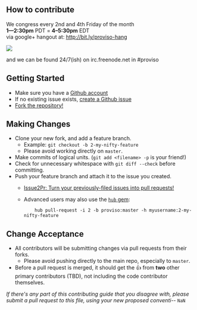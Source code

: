 How to contribute
-----------------

We congress every 2nd and 4th Friday of the month  
**1—2:30pm** PDT = **4–5:30pm** EDT  
via google+ hangout at: http://bit.ly/proviso-hang  

<a target="_blank" href="https://www.google.com/calendar/event?action=TEMPLATE&tmeid=ZHJoZXI2ZzJ1a3A4Y2t2MGJkNTF0anFncm9fMjAxMzA2MTRUMjAwMDAwWiBrYWxhbXVuYS5jb21fdGQyZTU2aGQ1aTZmNTA1YjYxOTB2dXAyNm9AZw&tmsrc=kalamuna.com_td2e56hd5i6f505b6190vup26o%40group.calendar.google.com"><img border="0" src="https://www.google.com/calendar/images/ext/gc_button1_en.gif"></a>

and we can be found 24/7(ish) on irc.freenode.net in #proviso

Getting Started
---------------

- Make sure you have a [Github account](https://github.com/signup/free)
- If no existing issue exists, [create a Github issue](https://github.com/proviso/proviso-draft/issues/new)
- [Fork the repository!](https://github.com/proviso/proviso-draft/fork)

Making Changes
--------------

- Clone your new fork, and add a feature branch.
  - Example: `git checkout -b 2-my-nifty-feature`
  - Please avoid working directly on `master`.
- Make commits of logical units. (`git add <filename> -p` is your friend!)
- Check for unnecessary whitespace with `git diff --check` before committing.
- Push your feature branch and attach it to the issue you created.
  - [Issue2Pr: Turn your previously-filed issues into pull requests!](http://issue2pr.herokuapp.com/)
  - Advanced users may also use the [`hub` gem](https://github.com/defunkt/hub#readme):
  
            hub pull-request -i 2 -b proviso:master -h myusername:2-my-nifty-feature

Change Acceptance
-----------------

- All contributors will be submitting changes via pull requests from their forks.
  - Please avoid pushing directly to the main repo, especially to `master`.
- Before a pull request is merged, it should get the :+1: from **two** other
  primary contributors (TBD), not including the code contributor themselves.

*If there's any part of this contributing guide that you disagree with,
please submit a pull request to this file, using your new proposed conventi--* `NaN`

